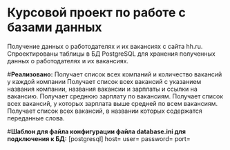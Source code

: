 # Курсовой проект по работе с базами данных
Получение данных о работодателях и их вакансиях с сайта hh.ru. Спроектированы таблицы в БД PostgreSQL для хранения полученных данных о работодателях и их вакансиях.

#**Реализовано:**
Получает список всех компаний и количество вакансий у каждой компании
Получает список всех вакансий с указанием названия компании, названия вакансии и зарплаты и ссылки на вакансию.
Получает среднюю зарплату по вакансиям.
Получает список всех вакансий, у которых зарплата выше средней по всем вакансиям.
Получает список всех вакансий, в названии которых содержатся переданные слова.

#**Шаблон для файла конфигурации файла database.ini для подключения к БД:**
[postgresql]
host=<HOST>
user=<USER>
password=<PASSWORD>
port=<PORT>
